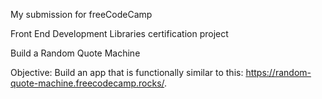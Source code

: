My submission for freeCodeCamp

Front End Development Libraries certification project

Build a Random Quote Machine

Objective: Build an app that is functionally similar to this: https://random-quote-machine.freecodecamp.rocks/.
